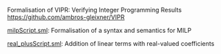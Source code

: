 Formalisation of VIPR: Verifying Integer Programming Results
https://github.com/ambros-gleixner/VIPR

[milpScript.sml](milpScript.sml):
Formalisation of a syntax and semantics for MILP

[real_plusScript.sml](real_plusScript.sml):
Addition of linear terms with real-valued coefficients
